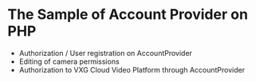 
# The Sample of Account Provider on PHP

* Authorization / User registration on AccountProvider
* Editing of camera permissions
* Authorization to VXG Cloud Video Platform through AccountProvider
